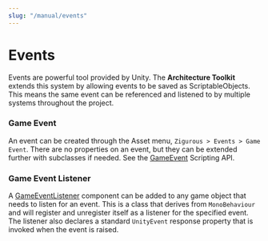 ```yaml
---
slug: "/manual/events"
---
```


# Events

Events are powerful tool provided by Unity. The **Architecture Toolkit** extends this system by allowing events to be saved as ScriptableObjects. This means the same event can be referenced and listened to by multiple systems throughout the project.

### Game Event

An event can be created through the Asset menu, `Zigurous > Events > Game Event`. There are no properties on an event, but they can be extended further with subclasses if needed. See the [GameEvent](/api/Zigurous.Architecture/GameEvent) Scripting API.

### Game Event Listener

A [GameEventListener](/api/Zigurous.Architecture/GameEventListener) component can be added to any game object that needs to listen for an event. This is a class that derives from `MonoBehaviour` and will register and unregister itself as a listener for the specified event. The listener also declares a standard `UnityEvent` response property that is invoked when the event is raised.
